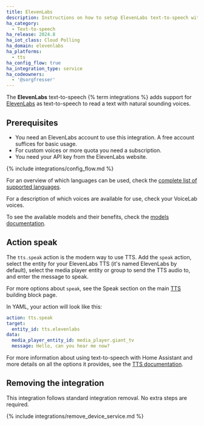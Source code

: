 ```yaml
---
title: ElevenLabs
description: Instructions on how to setup ElevenLabs text-to-speech with Home Assistant.
ha_category:
  - Text-to-speech
ha_release: 2024.8
ha_iot_class: Cloud Polling
ha_domain: elevenlabs
ha_platforms:
  - tts
ha_config_flow: true
ha_integration_type: service
ha_codeowners:
  - '@sorgfresser'
---
```


The **ElevenLabs** text-to-speech {% term integrations %} adds support for [ElevenLabs](https://elevenlabs.io/) as text-to-speech to read a text with natural sounding voices.
## Prerequisites

- You need an ElevenLabs account to use this integration. A free account suffices for basic usage. 
- For custom voices or more quota you need a subscription.
- You need your API key from the ElevenLabs website. 

{% include integrations/config_flow.md %}

For an overview of which languages can be used, check the [complete list of supported languages](https://elevenlabs.io/languages).

For a description of which voices are available for use, check your VoiceLab voices.

To see the available models and their benefits, check the [models documentation](https://elevenlabs.io/docs/speech-synthesis/models).

## Action speak

The `tts.speak` action is the modern way to use TTS. Add the `speak` action, select the entity for your ElevenLabs TTS (it's named ElevenLabs by default), select the media player entity or group to send the TTS audio to, and enter the message to speak.

For more options about `speak`, see the Speak section on the main [TTS](/integrations/tts/#service-speak) building block page.

In YAML, your action will look like this:

```yaml
action: tts.speak
target:
  entity_id: tts.elevenlabs
data:
  media_player_entity_id: media_player.giant_tv
  message: Hello, can you hear me now?
```

For more information about using text-to-speech with Home Assistant and more details on all the options it provides, see the [TTS documentation](/integrations/tts/).

## Removing the integration

This integration follows standard integration removal. No extra steps are required.

{% include integrations/remove_device_service.md %}
